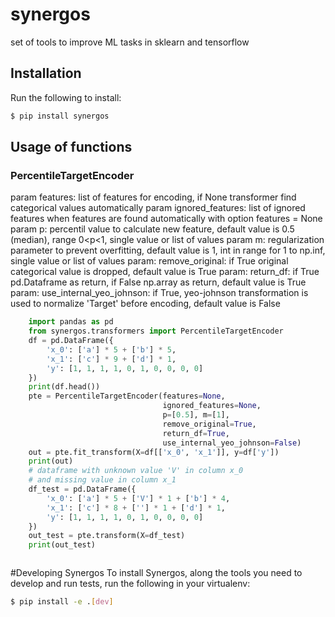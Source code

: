 # synergos
set of tools to improve ML tasks in sklearn and tensorflow

## Installation

Run the following to install:
```bash
$ pip install synergos
```

## Usage of functions
### PercentileTargetEncoder
param features: list of features for encoding, if None transformer find categorical values automatically
param ignored_features: list of ignored features when features are found automatically with option features = None
param p: percentil value to calculate new feature, default value is 0.5 (median), range  0<p<1, single value or list of values
param m: regularization parameter to prevent overfitting, default value is 1, int in range for 1 to np.inf, single value or list of values
param: remove_original: if True original categorical value is dropped, default value is True
param: return_df: if True pd.Dataframe as return, if False np.array as return, default value is True
param: use_internal_yeo_johnson: if True, yeo-johnson transformation is used to normalize 'Target' before encoding, default value is False
```python
    import pandas as pd
    from synergos.transformers import PercentileTargetEncoder
    df = pd.DataFrame({
        'x_0': ['a'] * 5 + ['b'] * 5,
        'x_1': ['c'] * 9 + ['d'] * 1,
        'y': [1, 1, 1, 1, 0, 1, 0, 0, 0, 0]
    })
    print(df.head())
    pte = PercentileTargetEncoder(features=None,
                                  ignored_features=None,
                                  p=[0.5], m=[1],
                                  remove_original=True,
                                  return_df=True,
                                  use_internal_yeo_johnson=False)
    out = pte.fit_transform(X=df[['x_0', 'x_1']], y=df['y'])
    print(out)
    # dataframe with unknown value 'V' in column x_0
    # and missing value in column x_1
    df_test = pd.DataFrame({
        'x_0': ['a'] * 5 + ['V'] * 1 + ['b'] * 4,
        'x_1': ['c'] * 8 + [''] * 1 + ['d'] * 1,
        'y': [1, 1, 1, 1, 0, 1, 0, 0, 0, 0]
    })
    out_test = pte.transform(X=df_test)
    print(out_test)



```
#Developing Synergos
To install Synergos, along the tools you need to develop and run tests, run the following in your virtualenv:
```bash
$ pip install -e .[dev]
```

